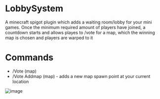 # LobbySystem
A minecraft spigot plugin which adds a waiting room/lobby for your mini games.
Once the minimum required amount of players have joined, a countdown starts and allows playes to /vote for a map, which the winning map is chosen and players are warped to it 

# Commands
* /Vote (map)
* /Vote Addmap (map) - adds a new map spawn point at your current location


![image](https://github.com/iangry0/LobbySystem/assets/77093975/daa3070b-682f-47c3-95e7-ddcb3ab700d7)


